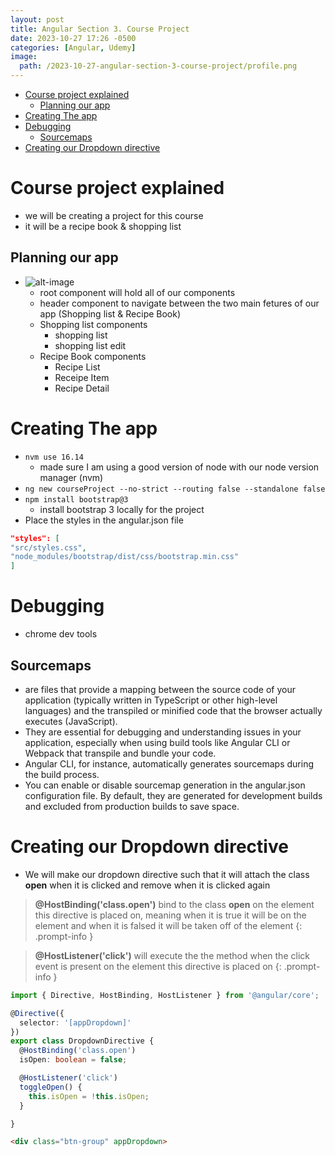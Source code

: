 ```yaml
---
layout: post
title: Angular Section 3. Course Project
date: 2023-10-27 17:26 -0500
categories: [Angular, Udemy]
image: 
  path: /2023-10-27-angular-section-3-course-project/profile.png
---
```

- [Course project explained](#course-project-explained)
  - [Planning our app](#planning-our-app)
- [Creating The app](#creating-the-app)
- [Debugging](#debugging)
  - [Sourcemaps](#sourcemaps)
- [Creating our Dropdown directive](#creating-our-dropdown-directive)


# Course project explained
  - we will be creating a project for this course
  - it will be a recipe book & shopping list


## Planning our app
  - ![alt-image](/2023-10-27-angular-section-3-course-project/plan.png)
    - root component will hold all of our components
    - header component to navigate between the two main fetures of our app (Shopping list & Recipe Book)
    - Shopping list components
      - shopping list
      - shopping list edit
    - Recipe Book components
      - Recipe List
      - Receipe Item
      - Recipe Detail
    


# Creating The app
  - `nvm use 16.14`
    - made sure I am using a good version of node with our node version manager (nvm)
  - `ng new courseProject --no-strict --routing false --standalone false`
  - `npm install bootstrap@3`
    - install bootstrap 3 locally for the project
  - Place the styles in the angular.json file

```json
"styles": [
"src/styles.css",
"node_modules/bootstrap/dist/css/bootstrap.min.css"
]
```

# Debugging
  - chrome dev tools

## Sourcemaps
  - are files that provide a mapping between the source code of your application (typically written in TypeScript or other high-level languages) and the transpiled or minified code that the browser actually executes (JavaScript). 
  - They are essential for debugging and understanding issues in your application, especially when using build tools like Angular CLI or Webpack that transpile and bundle your code.
  - Angular CLI, for instance, automatically generates sourcemaps during the build process. 
  - You can enable or disable sourcemap generation in the angular.json configuration file. By default, they are generated for development builds and excluded from production builds to save space.


# Creating our Dropdown directive
  - We will make our dropdown directive such that it will attach the class **open** when it is clicked and remove when it is clicked again

> **@HostBinding('class.open')** bind to the class **open** on the element this directive is placed on, meaning when it is true it will be on the element and when it is falsed it will be taken off of the element
{: .prompt-info }

> **@HostListener('click')** will execute the the method when the click event is present on the element this directive is placed on 
{: .prompt-info }

```typescript
import { Directive, HostBinding, HostListener } from '@angular/core';

@Directive({
  selector: '[appDropdown]'
})
export class DropdownDirective {
  @HostBinding('class.open')
  isOpen: boolean = false;

  @HostListener('click')
  toggleOpen() {
    this.isOpen = !this.isOpen;
  }

}
```

```html
<div class="btn-group" appDropdown>
```